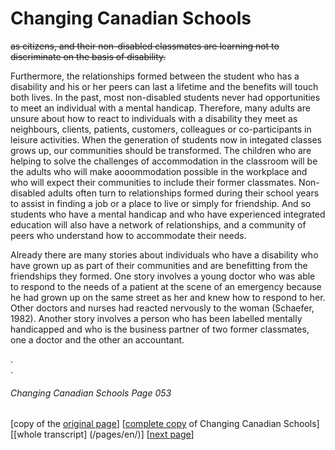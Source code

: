 # Changing Canadian Schools
~~as citizens, and their non-disabled classmates are learning not to discriminate on the basis of disability.~~  

Furthermore, the relationships formed between the student who has a disability and his or her peers can last a lifetime and the benefits will touch both lives. In the past, most non-disabled students never had opportunities to meet an individual with a mental handicap. Therefore, many adults are unsure about how to react to individuals with a disability they meet as neighbours, clients, patients, customers, colleagues or co-participants in leisure activities. When the generation of students now in integated classes grows up, our communities should be transformed. The children who are helping to solve the challenges of accommodation in the classroom will be the adults who will make aooommodation possible in the workplace and who will expect their communities to include their former classmates. Non-disabled adults often turn to relationships formed during their school years to assist in finding a job or a place to live or simply for friendship. And so students who have a mental handicap and who have experienced integrated education will also have a network of relationships, and a community of peers who understand how to accommodate their needs.  

Already there are many stories about individuals who have a disability who have grown up as part of their communities and are benefitting from the friendships they formed. One story involves a young doctor who was able to respond to the needs of a patient at the scene of an emergency because he had grown up on the same street as her and knew how to respond to her. Other doctors and nurses had reacted nervously to the woman (Schaefer, 1982). Another story involves a person who has been labelled mentally handicapped and who is the business partner of two former classmates, one a doctor and the other an accountant.

.  
.  
###### Changing Canadian Schools Page 053

[copy of the [original page](/copies-from-original/CCS053.png)]
[[complete copy](/copies-from-original/BestCopy_Changing_Canadian_Schools_Perspectives_on_Disability_and_Inclusion.pdf) of Changing Canadian Schools]
[[whole transcript] (/pages/en/)]
[[next page](Changing_Canadian_Schools-054)]

